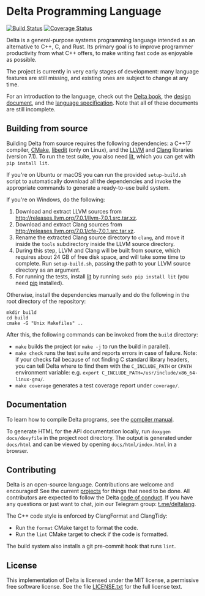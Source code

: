 # Delta Programming Language

[![Build Status](https://travis-ci.org/delta-lang/delta.svg?branch=master)](https://travis-ci.org/delta-lang/delta)
[![Coverage Status](https://coveralls.io/repos/github/delta-lang/delta/badge.svg?branch=master)](https://coveralls.io/github/delta-lang/delta?branch=master)

Delta is a general-purpose systems programming language intended as an
alternative to C++, C, and Rust. Its primary goal is to improve programmer
productivity from what C++ offers, to make writing fast code as enjoyable as
possible.

The project is currently in very early stages of development: many language
features are still missing, and existing ones are subject to change at any time.

For an introduction to the language, check out the [Delta book](https://delta-lang.gitbooks.io/delta-book/content/),
the [design document](docs/design.md), and the [language specification](docs/spec/spec.pdf).
Note that all of these documents are still incomplete.

## Building from source

Building Delta from source requires the following dependencies: a C++17
compiler, [CMake](https://cmake.org), [libedit](http://thrysoee.dk/editline/) (only on Linux),
and the [LLVM](http://llvm.org) and [Clang](http://clang.llvm.org) libraries
(version 7.1). To run the test suite, you also need
[lit](http://llvm.org/docs/CommandGuide/lit.html), which you can get with `pip
install lit`.

If you're on Ubuntu or macOS you can run the provided `setup-build.sh` script to
automatically download all the dependencies and invoke the appropriate commands
to generate a ready-to-use build system.

If you're on Windows, do the following:

1. Download and extract LLVM sources from http://releases.llvm.org/7.0.1/llvm-7.0.1.src.tar.xz.
2. Download and extract Clang sources from http://releases.llvm.org/7.0.1/cfe-7.0.1.src.tar.xz.
3. Rename the extracted Clang source directory to `clang`, and move it inside
   the `tools` subdirectory inside the LLVM source directory.
4. During this step, LLVM and Clang will be built from source, which requires
   about 24 GB of free disk space, and will take some time to complete. Run
   `setup-build.sh`, passing the path to your LLVM source directory as an
   argument.
5. For running the tests, install [lit](http://llvm.org/docs/CommandGuide/lit.html)
   by running `sudo pip install lit` (you need [pip](https://pip.pypa.io/en/stable/)
   installed).

Otherwise, install the dependencies manually and do the following in the root
directory of the repository:

    mkdir build
    cd build
    cmake -G "Unix Makefiles" ..

After this, the following commands can be invoked from the `build` directory:

- `make` builds the project (or `make -j` to run the build in parallel).
- `make check` runs the test suite and reports errors in case of failure. Note:
  if your checks fail because of not finding C standard library headers, you can
  tell Delta where to find them with the `C_INCLUDE_PATH` or `CPATH` environment
  variable: e.g. `export C_INCLUDE_PATH=/usr/include/x86_64-linux-gnu/`.
- `make coverage` generates a test coverage report under `coverage/`.

## Documentation

To learn how to compile Delta programs, see the [compiler manual](docs/compiler-manual.md).

To generate HTML for the API documentation locally, run `doxygen docs/doxyfile`
in the project root directory. The output is generated under `docs/html` and can be
viewed by opening `docs/html/index.html` in a browser.

## Contributing

Delta is an open-source language. Contributions are welcome and encouraged! See the
current [projects](https://github.com/delta-lang/delta/projects) for things that
need to be done. All contributors are expected to follow the Delta
[code of conduct](docs/CODE_OF_CONDUCT.md). If you have any questions or just want
to chat, join our Telegram group: [t.me/deltalang](https://t.me/deltalang).

The C++ code style is enforced by ClangFormat and ClangTidy:

- Run the `format` CMake target to format the code.
- Run the `lint` CMake target to check if the code is formatted.

The build system also installs a git pre-commit hook that runs `lint`.

## License

This implementation of Delta is licensed under the MIT license, a permissive
free software license. See the file [LICENSE.txt](LICENSE.txt) for the full
license text.
